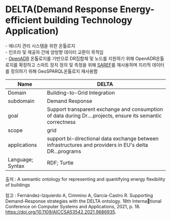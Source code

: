 # DELTA(Demand Response Energy-efficient building Technology Application)

&#45; 에너지 관리 시스템을 위한 온톨로지<br/>
&#45; 인프라 및 제공자 간에 양방향 데이터 교환이 목적임<br/>
&#45; [OpenADR](OpenADR.md) 온톨로지를 기반으로 DR집합체 및 노드를 지원하기 위해 OpenADR온톨로지를 확장하고 스마트 장치 정의 및 측정을 위해 [SAREF](SAREF.md)를 재사용하며 지리적 데이터를 정의하기 위해 GeoSPARQL온톨로지 재사용함

| Name             | DELTA                                                                                                       |
| ---------------- | ----------------------------------------------------------------------------------------------------------- |
| Domain           | Building-to-Grid Integration                                                                                |
| subdomain        | Demand Response                                                                                             |
| goal             | Support transparent exchange and consumption of data during Dr....projects, ensure its semantic correctness |
| scope            | grid                                                                                                        |
| applications     | support bi-directional data exchange between infrastructures and providers in EU's delta DR...programs      |
| Language; Syntax | RDF; Turtle                                                                                                            |



출처 :  A semantic ontology for representing and quantifying energy flexibility of buildings

참고 : Fernández-Izquierdo A, Cimmino A, García-Castro R. Supporting Demand-Response strategies with the DELTA ontology. 18th International Conference on Computer Systems and Applications, 2021, p. 18. https://doi.org/10.1109/AICCSA53542.2021.9686935.
